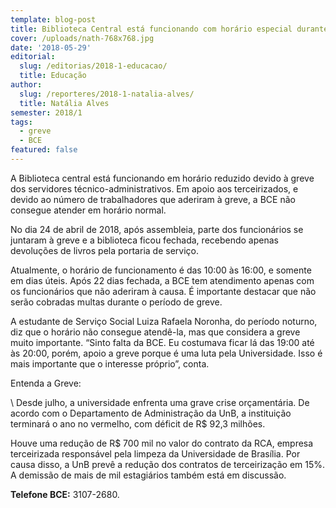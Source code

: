 ```yaml
---
template: blog-post
title: Biblioteca Central está funcionando com horário especial durante greve
cover: /uploads/nath-768x768.jpg
date: '2018-05-29'
editorial:
  slug: /editorias/2018-1-educacao/
  title: Educação
author:
  slug: /reporteres/2018-1-natalia-alves/
  title: Natália Alves
semester: 2018/1
tags:
  - greve
  - BCE
featured: false
---
```

A Biblioteca central está funcionando em horário reduzido devido à greve dos servidores técnico-administrativos. Em apoio aos terceirizados, e devido ao número de trabalhadores que aderiram à greve, a BCE não consegue atender em horário normal.



No dia 24 de abril de 2018, após assembleia, parte dos funcionários se juntaram à greve e a biblioteca ficou fechada,  recebendo apenas devoluções de livros pela portaria de serviço.



Atualmente, o horário de funcionamento é das 10:00 às 16:00, e somente em dias úteis. Após 22 dias fechada, a BCE tem atendimento apenas com os funcionários que não aderiram à causa. É importante destacar que não serão cobradas multas durante o período de greve.



A estudante de Serviço Social Luiza Rafaela Noronha, do período noturno, diz que o horário não consegue atendê-la, mas que considera a greve muito importante. “Sinto falta da BCE. Eu costumava ficar lá das 19:00 até às 20:00, porém, apoio a greve porque é uma luta pela Universidade. Isso é mais importante que o interesse próprio”, conta.



Entenda a Greve:



\    Desde julho, a universidade enfrenta uma grave crise orçamentária. De acordo com o Departamento de Administração da UnB, a instituição terminará o ano no vermelho, com déficit de R$ 92,3 milhões.



Houve uma redução de R$ 700 mil no valor do contrato da RCA, empresa terceirizada responsável pela limpeza da Universidade de Brasília. Por causa disso, a UnB prevê a redução dos contratos de terceirização em 15%. A demissão de mais de mil estagiários também está em discussão.



**Telefone BCE:** 3107-2680.
